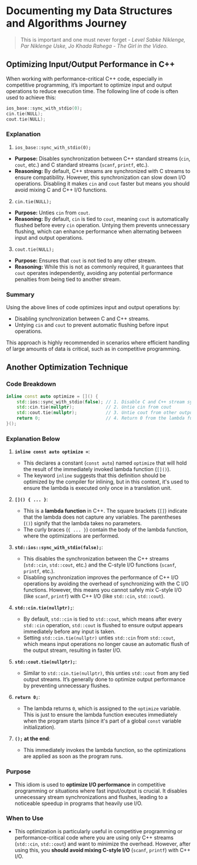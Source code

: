 # Documenting my Data Structures and Algorithms Journey

> This is important and one must never forget - _Level Sabke Niklenge, Par Niklenge Uske, Jo Khada Rahega - The Girl in the Video._

## Optimizing Input/Output Performance in C++

When working with performance-critical C++ code, especially in competitive programming, it’s important to optimize input and output operations to reduce execution time. The following line of code is often used to achieve this:

```cpp
ios_base::sync_with_stdio(0);
cin.tie(NULL);
cout.tie(NULL);
```

### Explanation

1. `ios_base::sync_with_stdio(0);`

- **Purpose:** Disables synchronization between C++ standard streams (`cin`, `cout`, etc.) and C standard streams (`scanf`, `printf`, etc.).
- **Reasoning:** By default, C++ streams are synchronized with C streams to ensure compatibility. However, this synchronization can slow down I/O operations. Disabling it makes `cin` and `cout` faster but means you should avoid mixing C and C++ I/O functions.

2. `cin.tie(NULL);`

- **Purpose:** Unties `cin` from `cout`.
- **Reasoning:** By default, `cin` is tied to `cout`, meaning `cout` is automatically flushed before every `cin` operation. Untying them prevents unnecessary flushing, which can enhance performance when alternating between input and output operations.

3. `cout.tie(NULL);`

- **Purpose:** Ensures that `cout` is not tied to any other stream.
- **Reasoning:** While this is not as commonly required, it guarantees that `cout` operates independently, avoiding any potential performance penalties from being tied to another stream.

### Summary

Using the above lines of code optimizes input and output operations by:

- Disabling synchronization between C and C++ streams.
- Untying `cin` and `cout` to prevent automatic flushing before input operations.

This approach is highly recommended in scenarios where efficient handling of large amounts of data is critical, such as in competitive programming.

## Another Optimization Technique

### Code Breakdown

```cpp
inline const auto optimize = []() {
    std::ios::sync_with_stdio(false); // 1. Disable C and C++ stream synchronization
    std::cin.tie(nullptr);            // 2. Untie cin from cout
    std::cout.tie(nullptr);           // 3. Untie cout from other output streams
    return 0;                         // 4. Return 0 from the lambda function
}();
```

### Explanation Below

1. **`inline const auto optimize =`**:

   - This declares a constant (`const auto`) named `optimize` that will hold the result of the immediately invoked lambda function (`[]()`).
   - The keyword `inline` suggests that this definition should be optimized by the compiler for inlining, but in this context, it's used to ensure the lambda is executed only once in a translation unit.

2. **`[]() { ... }`**:

   - This is a **lambda function** in C++. The square brackets (`[]`) indicate that the lambda does not capture any variables. The parentheses (`()`) signify that the lambda takes no parameters.
   - The curly braces (`{ ... }`) contain the body of the lambda function, where the optimizations are performed.

3. **`std::ios::sync_with_stdio(false);`**:

   - This disables the synchronization between the C++ streams (`std::cin`, `std::cout`, etc.) and the C-style I/O functions (`scanf`, `printf`, etc.).
   - Disabling synchronization improves the performance of C++ I/O operations by avoiding the overhead of synchronizing with the C I/O functions. However, this means you cannot safely mix C-style I/O (like `scanf`, `printf`) with C++ I/O (like `std::cin`, `std::cout`).

4. **`std::cin.tie(nullptr);`**:

   - By default, `std::cin` is tied to `std::cout`, which means after every `std::cin` operation, `std::cout` is flushed to ensure output appears immediately before any input is taken.
   - Setting `std::cin.tie(nullptr)` unties `std::cin` from `std::cout`, which means input operations no longer cause an automatic flush of the output stream, resulting in faster I/O.

5. **`std::cout.tie(nullptr);`**:

   - Similar to `std::cin.tie(nullptr)`, this unties `std::cout` from any tied output streams. It’s generally done to optimize output performance by preventing unnecessary flushes.

6. **`return 0;`**:

   - The lambda returns `0`, which is assigned to the `optimize` variable. This is just to ensure the lambda function executes immediately when the program starts (since it's part of a global `const` variable initialization).

7. **`();` at the end**:
   - This immediately invokes the lambda function, so the optimizations are applied as soon as the program runs.

### Purpose

- This idiom is used to **optimize I/O performance** in competitive programming or situations where fast input/output is crucial. It disables unnecessary stream synchronizations and flushes, leading to a noticeable speedup in programs that heavily use I/O.

### When to Use

- This optimization is particularly useful in competitive programming or performance-critical code where you are using only C++ streams (`std::cin`, `std::cout`) and want to minimize the overhead. However, after using this, you **should avoid mixing C-style I/O** (`scanf`, `printf`) with C++ I/O.
